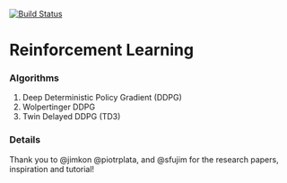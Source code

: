 [![Build Status](https://travis-ci.org/henrytomsf/ReinforcementLearning.svg?branch=develop)](https://travis-ci.org/henrytomsf/ReinforcementLearning)

# Reinforcement Learning

### Algorithms
1. Deep Deterministic Policy Gradient (DDPG)
2. Wolpertinger DDPG
3. Twin Delayed DDPG (TD3)

### Details

Thank you to @jimkon @piotrplata, and @sfujim for the research papers, inspiration and tutorial!
